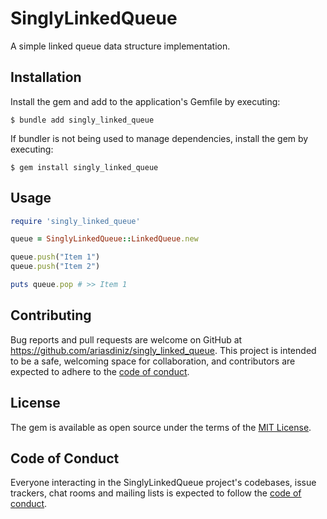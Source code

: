 # SinglyLinkedQueue

A simple linked queue data structure implementation.

## Installation

Install the gem and add to the application's Gemfile by executing:

    $ bundle add singly_linked_queue

If bundler is not being used to manage dependencies, install the gem by executing:

    $ gem install singly_linked_queue

## Usage

```ruby
require 'singly_linked_queue'

queue = SinglyLinkedQueue::LinkedQueue.new

queue.push("Item 1")
queue.push("Item 2")

puts queue.pop # >> Item 1
```

## Contributing

Bug reports and pull requests are welcome on GitHub at https://github.com/ariasdiniz/singly_linked_queue. This project is intended to be a safe, welcoming space for collaboration, and contributors are expected to adhere to the [code of conduct](https://github.com/ariasdiniz/singly_linked_queue/blob/main/CODE_OF_CONDUCT.md).

## License

The gem is available as open source under the terms of the [MIT License](https://opensource.org/licenses/MIT).

## Code of Conduct

Everyone interacting in the SinglyLinkedQueue project's codebases, issue trackers, chat rooms and mailing lists is expected to follow the [code of conduct](https://github.com/ariasdiniz/singly_linked_queue/blob/main/CODE_OF_CONDUCT.md).
